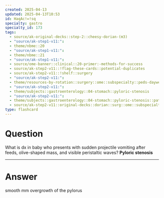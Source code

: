 ```yaml
---
created: 2025-04-13
updated: 2025-04-13T10:53
id: HaqAc!=!sq
specialty: gastro
specialty_id: 173
tags:
  - source/ak-original-decks::step-2::cheesy-dorian-(m3)
  - "source/ak-step1-v11:": 
  - theme/nbme::20
  - "source/ak-step1-v11:": 
  - theme/nbme::21
  - "source/ak-step1-v11:": 
  - source/ome-banner::clinical::20-primer:-methods-for-success
  - source/ak-step2-v11::!flag-these-cards::potential-duplicates
  - source/ak-step2-v11::!shelf::surgery
  - "source/ak-step2-v11:": 
  - theme/resources-by-rotation::surgery::ome::subspecialty::peds-dayweekmonth
  - "source/ak-step2-v11:": 
  - theme/subjects::gastroenterology::04-stomach::pyloric-stenosis
  - "source/ak-step2-v11:": 
  - theme/subjects::gastroenterology::04-stomach::pyloric-stenosis::pathophysiology
  - source/ak-step2-v11::original-decks::dorian::surg::ome::subspecialty::peds-dayweekmonth"
type: flashcard
---
```


# Question
What is dx in baby who presents with sudden projectile vomiting after feeds, olive-shaped mass, and visible peristaltic waves?   **Pyloric stenosis**

---

# Answer
smooth mm overgrowth of the pylorus